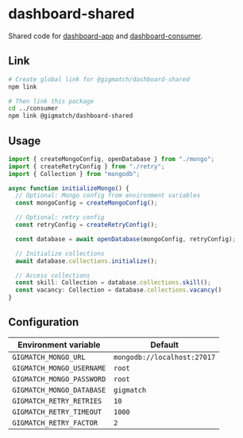 # dashboard-shared

Shared code for [dashboard-app](../app) and [dashboard-consumer](../consumer).

## Link

```bash
# Create global link for @gigmatch/dashboard-shared
npm link

# Then link this package
cd ../consumer
npm link @gigmatch/dashboard-shared
```

## Usage

```typescript
import { createMongoConfig, openDatabase } from "./mongo";
import { createRetryConfig } from "./retry";
import { Collection } from "mongodb";

async function initializeMongo() {
  // Optional: Mongo config from environment variables
  const mongoConfig = createMongoConfig();

  // Optional: retry config
  const retryConfig = createRetryConfig();

  const database = await openDatabase(mongoConfig, retryConfig);

  // Initialize collections
  await database.collections.initialize();

  // Access collections
  const skill: Collection = database.collections.skill();
  const vacancy: Collection = database.collections.vacancy()
}
```

## Configuration

| Environment variable      | Default                     |
|---------------------------|-----------------------------|
| `GIGMATCH_MONGO_URL`      | `mongodb://localhost:27017` |
| `GIGMATCH_MONGO_USERNAME` | `root`                      |
| `GIGMATCH_MONGO_PASSWORD` | `root`                      |
| `GIGMATCH_MONGO_DATABASE` | `gigmatch`                  |
| `GIGMATCH_RETRY_RETRIES`  | `10`                        |
| `GIGMATCH_RETRY_TIMEOUT`  | `1000`                      |
| `GIGMATCH_RETRY_FACTOR`   | `2`                         |
